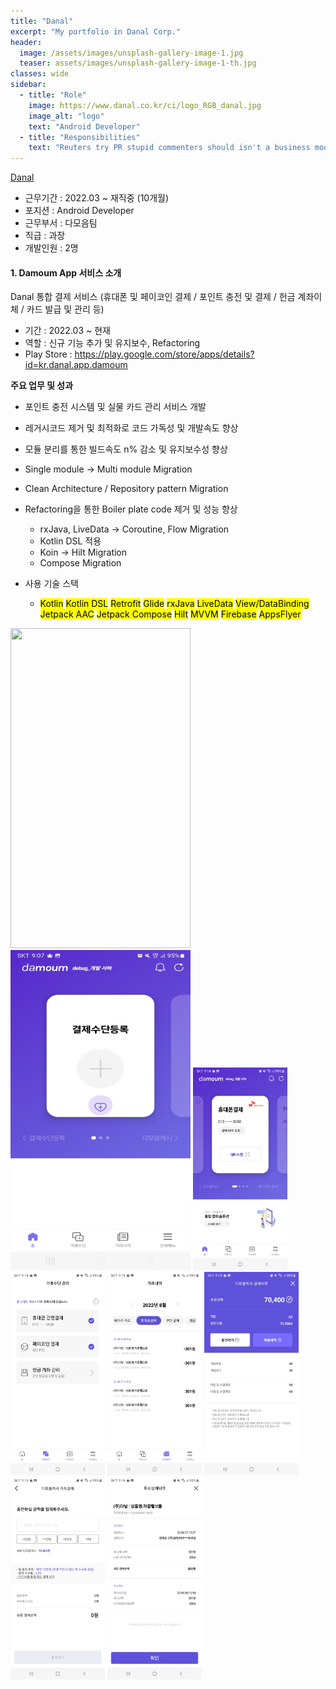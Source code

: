 ```yaml
---
title: "Danal"
excerpt: "My portfolio in Danal Corp."
header:
  image: /assets/images/unsplash-gallery-image-1.jpg
  teaser: assets/images/unsplash-gallery-image-1-th.jpg
classes: wide
sidebar:
  - title: "Role"
    image: https://www.danal.co.kr/ci/logo_RGB_danal.jpg
    image_alt: "logo"
    text: "Android Developer"
  - title: "Responsibilities"
    text: "Reuters try PR stupid commenters should isn't a business model"
---
```


[Danal](https://www.danalpay.com "다날")
- 근무기간 : 2022.03 ~ 재직중 (10개월)
- 포지션 : Android Developer
- 근무부서 : 다모음팀
- 직급 : 과장
- 개발인원 : 2명 

#### 1. Damoum App 서비스 소개
 Danal 통합 결제 서비스 (휴대폰 및 페이코인 결제 / 포인트 충전 및 결제 / 헌금 계좌이체 / 카드 발급 및 관리 등)
  - 기간 : 2022.03 ~ 현재
  - 역할 : 신규 기능 추가 및 유지보수, Refactoring
  - Play Store : https://play.google.com/store/apps/details?id=kr.danal.app.damoum
  
  **주요 업무 및 성과**
  * 포인트 충전 시스템 및 실물 카드 관리 서비스 개발
  * 레거시코드 제거 및 최적화로 코드 가독성 및 개발속도 향상
  * 모듈 분리를 통한 빌드속도 n% 감소 및 유지보수성 향상
  * Single module -> Multi module Migration
  * Clean Architecture / Repository pattern Migration
  * Refactoring을 통한 Boiler plate code 제거 및 성능 향상  
    * rxJava, LiveData -> Coroutine, Flow Migration
    * Kotlin DSL 적용
    * Koin -> Hilt Migration
    * Compose Migration  
  
  * 사용 기술 스택  
    * <mark>Kotlin</mark> <mark>Kotlin DSL</mark> <mark>Retrofit</mark> <mark>Glide</mark> <mark>rxJava</mark> <mark>LiveData</mark> <mark>View/DataBinding</mark> <mark>Jetpack AAC</mark> <mark>Jetpack Compose</mark> <mark>Hilt</mark> <mark>MVVM</mark> <mark>Firebase</mark> <mark>AppsFlyer</mark>

  <img src = "https://user-images.githubusercontent.com/79304650/190574117-7981a179-188d-496d-8f7a-113d196dad02.png" width="288px" height="512px" />
  <img src = "/assets/projects/danal/1.jpg" width="288px" height="512px" />
  <img src = "/assets/projects/danal/2.jpg" width="30%" alt="프로젝트 이미지"/>
  <img src = "/assets/projects/danal/3.jpg" width="30%" alt="프로젝트 이미지"/>
  <img src = "/assets/projects/danal/4.jpg" width="30%" alt="프로젝트 이미지"/>
  <img src = "/assets/projects/danal/5.jpg" width="30%" alt="프로젝트 이미지"/>
  <img src = "/assets/projects/danal/6.jpg" width="30%" alt="프로젝트 이미지"/>
  <img src = "/assets/projects/danal/7.jpg" width="30%" alt="프로젝트 이미지"/>
